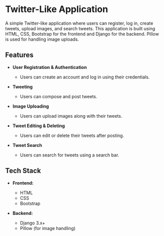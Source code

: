 # Twitter-Like Application

A simple Twitter-like application where users can register, log in, create tweets, upload images, and search tweets. This application is built using HTML, CSS, Bootstrap for the frontend and Django for the backend. Pillow is used for handling image uploads.

## Features

- **User Registration & Authentication**
  - Users can create an account and log in using their credentials.
  
- **Tweeting**
  - Users can compose and post tweets.
  
- **Image Uploading**
  - Users can upload images along with their tweets.
  
- **Tweet Editing & Deleting**
  - Users can edit or delete their tweets after posting.
  
- **Tweet Search**
  - Users can search for tweets using a search bar.

## Tech Stack

- **Frontend:**
  - HTML
  - CSS
  - Bootstrap 
  
- **Backend:**
  - Django 3.x+
  - Pillow (for image handling)


